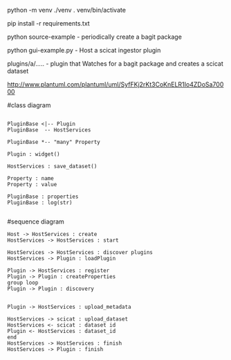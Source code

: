 python -m venv ./venv
. venv/bin/activate

pip install -r requirements.txt 

python source-example - periodically create a bagit package

python gui-example.py - Host a scicat ingestor plugin

plugins/a/..... - plugin that Watches for a bagit package and creates a scicat dataset


http://www.plantuml.com/plantuml/uml/SyfFKj2rKt3CoKnELR1Io4ZDoSa70000

#class diagram

```plantuml

PluginBase <|-- Plugin
PluginBase  -- HostServices 

PluginBase *-- "many" Property

Plugin : widget()

HostServices : save_dataset()

Property : name
Property : value

PluginBase : properties
PluginBase : log(str)


```


#sequence diagram

```plantuml
Host -> HostServices : create
HostServices -> HostServices : start

HostServices -> HostServices : discover plugins
HostServices -> Plugin : loadPlugin

Plugin -> HostServices : register
Plugin -> Plugin : createProperties
group loop
Plugin -> Plugin : discovery


Plugin -> HostServices : upload_metadata

HostServices -> scicat : upload_dataset
HostServices <- scicat : dataset id
Plugin <- HostServices : dataset_id
end
HostServices -> HostServices : finish
HostServices -> Plugin : finish
```


